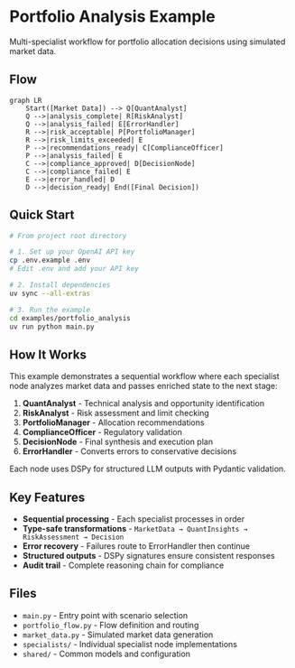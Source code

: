 # Portfolio Analysis Example

Multi-specialist workflow for portfolio allocation decisions using simulated market data.

## Flow

```mermaid
graph LR
    Start([Market Data]) --> Q[QuantAnalyst]
    Q -->|analysis_complete| R[RiskAnalyst]
    Q -->|analysis_failed| E[ErrorHandler]
    R -->|risk_acceptable| P[PortfolioManager]
    R -->|risk_limits_exceeded| E
    P -->|recommendations_ready| C[ComplianceOfficer]
    P -->|analysis_failed| E
    C -->|compliance_approved| D[DecisionNode]
    C -->|compliance_failed| E
    E -->|error_handled| D
    D -->|decision_ready| End([Final Decision])
```

## Quick Start

```bash
# From project root directory

# 1. Set up your OpenAI API key
cp .env.example .env
# Edit .env and add your API key

# 2. Install dependencies
uv sync --all-extras

# 3. Run the example
cd examples/portfolio_analysis
uv run python main.py
```

## How It Works

This example demonstrates a sequential workflow where each specialist node analyzes market data and passes enriched state to the next stage:

1. **QuantAnalyst** - Technical analysis and opportunity identification
2. **RiskAnalyst** - Risk assessment and limit checking
3. **PortfolioManager** - Allocation recommendations
4. **ComplianceOfficer** - Regulatory validation
5. **DecisionNode** - Final synthesis and execution plan
6. **ErrorHandler** - Converts errors to conservative decisions

Each node uses DSPy for structured LLM outputs with Pydantic validation.

## Key Features

- **Sequential processing** - Each specialist processes in order
- **Type-safe transformations** - `MarketData → QuantInsights → RiskAssessment → Decision`
- **Error recovery** - Failures route to ErrorHandler then continue
- **Structured outputs** - DSPy signatures ensure consistent responses
- **Audit trail** - Complete reasoning chain for compliance

## Files

- `main.py` - Entry point with scenario selection
- `portfolio_flow.py` - Flow definition and routing
- `market_data.py` - Simulated market data generation
- `specialists/` - Individual specialist node implementations
- `shared/` - Common models and configuration
